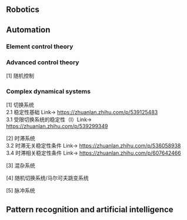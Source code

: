 
## Robotics

## Automation
### Element control theory

### Advanced control theory
[1] 随机控制 <br>

### Complex dynamical systems
[1] 切换系统 <br>
2.1 稳定性基础 Link-> https://zhuanlan.zhihu.com/p/539125483  
3.1 受限切换系统的稳定性（I）Link-> https://zhuanlan.zhihu.com/p/539299349  

[2] 时滞系统 <br>
3.2 时滞无关稳定性条件 Link-> https://zhuanlan.zhihu.com/p/536058938  
3.4 时滞相关稳定性条件 Link-> https://zhuanlan.zhihu.com/p/607642466

[3] 混杂系统 <br>

[4] 随机切换系统/马尔可夫跳变系统 <br>

[5] 脉冲系统 <br>


## Pattern recognition and artificial intelligence

